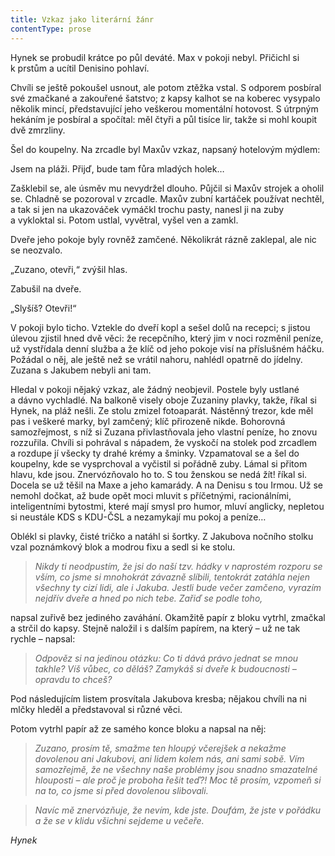 ```yaml
---
title: Vzkaz jako literární žánr
contentType: prose
---
```


Hynek se probudil krátce po půl deváté. Max v pokoji nebyl. Přičichl si k prstům a ucítil Denisino pohlaví.

Chvíli se ještě pokoušel usnout, ale potom ztěžka vstal. S odporem posbíral své zmačkané a zakouřené šatstvo; z kapsy kalhot se na koberec vysypalo několik mincí, představující jeho veškerou momentální hotovost. S útrpným hekáním je posbíral a spočítal: měl čtyři a půl tisíce lir, takže si mohl koupit dvě zmrzliny.

Šel do koupelny. Na zrcadle byl Maxův vzkaz, napsaný hotelovým mýdlem:

Jsem na pláži. Přijď, bude tam fůra mladých holek…

Zašklebil se, ale úsměv mu nevydržel dlouho. Půjčil si Maxův strojek a oholil se. Chladně se pozoroval v zrcadle. Maxův zubní kartáček používat nechtěl, a tak si jen na ukazováček vymáčkl trochu pasty, nanesl ji na zuby a vykloktal si. Potom ustlal, vyvětral, vyšel ven a zamkl.

Dveře jeho pokoje byly rovněž zamčené. Několikrát rázně zaklepal, ale nic se neozvalo.

„Zuzano, otevři,“ zvýšil hlas.

Zabušil na dveře.

„Slyšíš? Otevři!“

V pokoji bylo ticho. Vztekle do dveří kopl a sešel dolů na recepci; s jistou úlevou zjistil hned dvě věci: že recepčního, který jim v noci rozměnil peníze, už vystřídala denní služba a že klíč od jeho pokoje visí na příslušném háčku. Požádal o něj, ale ještě než se vrátil nahoru, nahlédl opatrně do jídelny. Zuzana s Jakubem nebyli ani tam.

Hledal v pokoji nějaký vzkaz, ale žádný neobjevil. Postele byly ustlané a dávno vychladlé. Na balkoně visely oboje Zuzaniny plavky, takže, říkal si Hynek, na pláž nešli. Ze stolu zmizel fotoaparát. Nástěnný trezor, kde měl pas i veškeré marky, byl zamčený; klíč přirozeně nikde. Bohorovná samozřejmost, s níž si Zuzana přivlastňovala jeho vlastní peníze, ho znovu rozzuřila. Chvíli si pohrával s nápadem, že vyskočí na stolek pod zrcadlem a rozdupe jí všecky ty drahé krémy a šminky. Vzpamatoval se a šel do koupelny, kde se vysprchoval a vyčistil si pořádně zuby. Lámal si přitom hlavu, kde jsou. Znervózňovalo ho to. S tou ženskou se nedá žít! říkal si. Docela se už těšil na Maxe a jeho kamarády. A na Denisu s tou Irmou. Už se nemohl dočkat, až bude opět moci mluvit s příčetnými, racionálními, inteligentními bytostmi, které mají smysl pro humor, mluví anglicky, nepletou si neustále KDS s KDU-ČSL a nezamykají mu pokoj a peníze…

Oblékl si plavky, čisté tričko a natáhl si šortky. Z Jakubova nočního stolku vzal poznámkový blok a modrou fixu a sedl si ke stolu.

  

> __Nikdy ti neodpustím, že jsi do naší tzv. hádky v naprostém rozporu se vším, co jsme si mnohokrát závazně slíbili, tentokrát zatáhla nejen všechny ty cizí lidi, ale i Jakuba. Jestli bude večer zamčeno, vyrazím nejdřív dveře a hned po nich tebe. Zařiď se podle toho_,_

  

napsal zuřivě bez jediného zaváhání. Okamžitě papír z bloku vytrhl, zmačkal a strčil do kapsy. Stejně naložil i s dalším papírem, na který – už ne tak rychle – napsal:

  

> _Odpověz si na jedinou otázku: Co ti dává právo jednat se mnou takhle? Víš vůbec, co děláš? Zamykáš si dveře k budoucnosti – opravdu to chceš?_

  

Pod následujícím listem prosvítala Jakubova kresba; nějakou chvíli na ni mlčky hleděl a představoval si různé věci.

Potom vytrhl papír až ze samého konce bloku a napsal na něj:

  

> _Zuzano, prosím tě, smažme ten hloupý včerejšek a nekažme dovolenou ani Jakubovi, ani lidem kolem nás, ani sami sobě. Vím samozřejmě, že ne všechny naše problémy jsou snadno smazatelné hlouposti – ale proč je proboha řešit teď?! Moc tě prosím, vzpomeň si na to, co jsme si před dovolenou slibovali._

> _Navíc mě znervózňuje, že nevím, kde jste. Doufám, že jste v pořádku a že se v klidu všichni sejdeme u večeře._

_Hynek_
